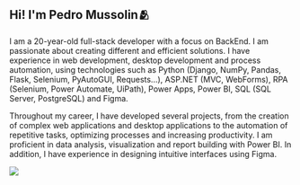## Hi! I'm Pedro Mussolin🫂

I am a 20-year-old full-stack developer with a focus on BackEnd. I am passionate about creating different and efficient solutions. I have experience in web development, desktop development and process automation, using technologies such as Python (Django, NumPy, Pandas, Flask, Selenium, PyAutoGUI, Requests...), ASP.NET (MVC, WebForms), RPA (Selenium, Power Automate, UiPath), Power Apps, Power BI, SQL (SQL Server, PostgreSQL) and Figma.

Throughout my career, I have developed several projects, from the creation of complex web applications and desktop applications to the automation of repetitive tasks, optimizing processes and increasing productivity. I am proficient in data analysis, visualization and report building with Power BI. In addition, I have experience in designing intuitive interfaces using Figma.

  <a href="https://www.linkedin.com/in/pedromussolin/" target="_blank"><img src="https://img.shields.io/badge/-LinkedIn-%230077B5?style=for-the-badge&logo=linkedin&logoColor=white" target="_blank"></a>
 
